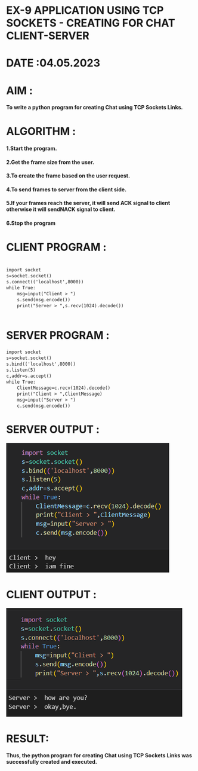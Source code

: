# EX-9 APPLICATION USING TCP SOCKETS - CREATING FOR CHAT CLIENT-SERVER


# DATE :04.05.2023
# AIM :
#### To write a python program for creating Chat using TCP Sockets Links.

# ALGORITHM :

#### 1.Start the program.
#### 2.Get the frame size from the user.
#### 3.To create the frame based on the user request.
#### 4.To send frames to server from the client side.
#### 5.If your frames reach the server, it will send ACK signal to client otherwise it will sendNACK signal to client.
#### 6.Stop the program


# CLIENT PROGRAM :
```PY

import socket
s=socket.socket()
s.connect(('localhost',8000))
while True:
    msg=input("Client > ")
    s.send(msg.encode())
    print("Server > ",s.recv(1024).decode())


```
# SERVER PROGRAM :
```PY
import socket
s=socket.socket()
s.bind(('localhost',8000))
s.listen(5)
c,addr=s.accept()
while True:
    ClientMessage=c.recv(1024).decode()
    print("Client > ",ClientMessage)
    msg=input("Server > ")
    c.send(msg.encode())

```

# SERVER OUTPUT :
![output](./server.png)

# CLIENT OUTPUT : 
![output](./client.png)


# RESULT:
#### Thus, the python program for creating Chat using TCP Sockets Links was successfully created and executed.



